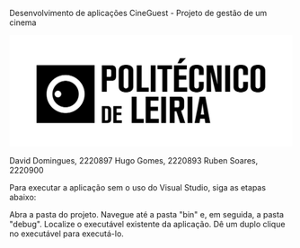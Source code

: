 
Desenvolvimento de aplicações
CineGuest - Projeto de gestão de um cinema

![Logo](imagem.png)


David Domingues, 2220897
Hugo Gomes, 2220893
Ruben Soares, 2220900

Para executar a aplicação sem o uso do Visual Studio, siga as etapas abaixo:

Abra a pasta do projeto.
Navegue até a pasta "bin" e, em seguida, a pasta "debug".
Localize o executável existente da aplicação.
Dê um duplo clique no executável para executá-lo.
